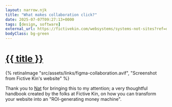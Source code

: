 ```yaml
---
layout: narrow.njk
title: "What makes collaboration click?"
date: 2025-07-07T09:27:13+0000
tags: [design, software]
external_url: https://fictivekin.com/websystems/systems-not-sites?ref=daniel.pizza
bodyClass: bg-green
---
```


<h1><a href="{{ external_url }}">{{ title }}</a></h1>

{% retinaImage "src/assets/links/figma-collaboration.avif", "Screenshot from Fictive Kin's website" %}

Thank you to [Nat](http://ndevalliere.com/?ref=daniel.pizza "Nathalie de Valliere") for bringing this to my attention; a very thoughtful handbook created by the folks at Fictive Kin, on how you can transform your website into an "ROI-generating money machine".
